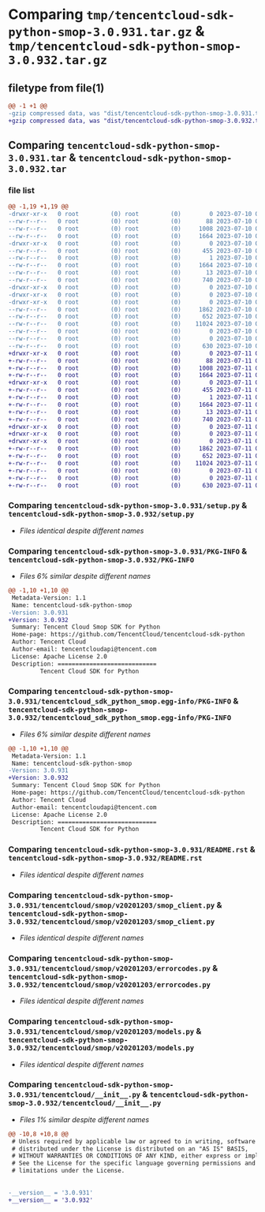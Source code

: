 # Comparing `tmp/tencentcloud-sdk-python-smop-3.0.931.tar.gz` & `tmp/tencentcloud-sdk-python-smop-3.0.932.tar.gz`

## filetype from file(1)

```diff
@@ -1 +1 @@
-gzip compressed data, was "dist/tencentcloud-sdk-python-smop-3.0.931.tar", last modified: Mon Jul 10 00:49:53 2023, max compression
+gzip compressed data, was "dist/tencentcloud-sdk-python-smop-3.0.932.tar", last modified: Tue Jul 11 00:55:14 2023, max compression
```

## Comparing `tencentcloud-sdk-python-smop-3.0.931.tar` & `tencentcloud-sdk-python-smop-3.0.932.tar`

### file list

```diff
@@ -1,19 +1,19 @@
-drwxr-xr-x   0 root         (0) root         (0)        0 2023-07-10 00:49:53.000000 tencentcloud-sdk-python-smop-3.0.931/
--rw-r--r--   0 root         (0) root         (0)       88 2023-07-10 00:49:53.000000 tencentcloud-sdk-python-smop-3.0.931/setup.cfg
--rw-r--r--   0 root         (0) root         (0)     1008 2023-07-10 00:49:53.000000 tencentcloud-sdk-python-smop-3.0.931/setup.py
--rw-r--r--   0 root         (0) root         (0)     1664 2023-07-10 00:49:53.000000 tencentcloud-sdk-python-smop-3.0.931/PKG-INFO
-drwxr-xr-x   0 root         (0) root         (0)        0 2023-07-10 00:49:53.000000 tencentcloud-sdk-python-smop-3.0.931/tencentcloud_sdk_python_smop.egg-info/
--rw-r--r--   0 root         (0) root         (0)      455 2023-07-10 00:49:53.000000 tencentcloud-sdk-python-smop-3.0.931/tencentcloud_sdk_python_smop.egg-info/SOURCES.txt
--rw-r--r--   0 root         (0) root         (0)        1 2023-07-10 00:49:53.000000 tencentcloud-sdk-python-smop-3.0.931/tencentcloud_sdk_python_smop.egg-info/dependency_links.txt
--rw-r--r--   0 root         (0) root         (0)     1664 2023-07-10 00:49:53.000000 tencentcloud-sdk-python-smop-3.0.931/tencentcloud_sdk_python_smop.egg-info/PKG-INFO
--rw-r--r--   0 root         (0) root         (0)       13 2023-07-10 00:49:53.000000 tencentcloud-sdk-python-smop-3.0.931/tencentcloud_sdk_python_smop.egg-info/top_level.txt
--rw-r--r--   0 root         (0) root         (0)      740 2023-07-10 00:49:53.000000 tencentcloud-sdk-python-smop-3.0.931/README.rst
-drwxr-xr-x   0 root         (0) root         (0)        0 2023-07-10 00:49:53.000000 tencentcloud-sdk-python-smop-3.0.931/tencentcloud/
-drwxr-xr-x   0 root         (0) root         (0)        0 2023-07-10 00:49:53.000000 tencentcloud-sdk-python-smop-3.0.931/tencentcloud/smop/
-drwxr-xr-x   0 root         (0) root         (0)        0 2023-07-10 00:49:53.000000 tencentcloud-sdk-python-smop-3.0.931/tencentcloud/smop/v20201203/
--rw-r--r--   0 root         (0) root         (0)     1862 2023-07-10 00:49:53.000000 tencentcloud-sdk-python-smop-3.0.931/tencentcloud/smop/v20201203/smop_client.py
--rw-r--r--   0 root         (0) root         (0)      652 2023-07-10 00:49:53.000000 tencentcloud-sdk-python-smop-3.0.931/tencentcloud/smop/v20201203/errorcodes.py
--rw-r--r--   0 root         (0) root         (0)    11024 2023-07-10 00:49:53.000000 tencentcloud-sdk-python-smop-3.0.931/tencentcloud/smop/v20201203/models.py
--rw-r--r--   0 root         (0) root         (0)        0 2023-07-10 00:49:53.000000 tencentcloud-sdk-python-smop-3.0.931/tencentcloud/smop/v20201203/__init__.py
--rw-r--r--   0 root         (0) root         (0)        0 2023-07-10 00:49:53.000000 tencentcloud-sdk-python-smop-3.0.931/tencentcloud/smop/__init__.py
--rw-r--r--   0 root         (0) root         (0)      630 2023-07-10 00:49:53.000000 tencentcloud-sdk-python-smop-3.0.931/tencentcloud/__init__.py
+drwxr-xr-x   0 root         (0) root         (0)        0 2023-07-11 00:55:14.000000 tencentcloud-sdk-python-smop-3.0.932/
+-rw-r--r--   0 root         (0) root         (0)       88 2023-07-11 00:55:14.000000 tencentcloud-sdk-python-smop-3.0.932/setup.cfg
+-rw-r--r--   0 root         (0) root         (0)     1008 2023-07-11 00:55:14.000000 tencentcloud-sdk-python-smop-3.0.932/setup.py
+-rw-r--r--   0 root         (0) root         (0)     1664 2023-07-11 00:55:14.000000 tencentcloud-sdk-python-smop-3.0.932/PKG-INFO
+drwxr-xr-x   0 root         (0) root         (0)        0 2023-07-11 00:55:14.000000 tencentcloud-sdk-python-smop-3.0.932/tencentcloud_sdk_python_smop.egg-info/
+-rw-r--r--   0 root         (0) root         (0)      455 2023-07-11 00:55:14.000000 tencentcloud-sdk-python-smop-3.0.932/tencentcloud_sdk_python_smop.egg-info/SOURCES.txt
+-rw-r--r--   0 root         (0) root         (0)        1 2023-07-11 00:55:14.000000 tencentcloud-sdk-python-smop-3.0.932/tencentcloud_sdk_python_smop.egg-info/dependency_links.txt
+-rw-r--r--   0 root         (0) root         (0)     1664 2023-07-11 00:55:14.000000 tencentcloud-sdk-python-smop-3.0.932/tencentcloud_sdk_python_smop.egg-info/PKG-INFO
+-rw-r--r--   0 root         (0) root         (0)       13 2023-07-11 00:55:14.000000 tencentcloud-sdk-python-smop-3.0.932/tencentcloud_sdk_python_smop.egg-info/top_level.txt
+-rw-r--r--   0 root         (0) root         (0)      740 2023-07-11 00:55:14.000000 tencentcloud-sdk-python-smop-3.0.932/README.rst
+drwxr-xr-x   0 root         (0) root         (0)        0 2023-07-11 00:55:14.000000 tencentcloud-sdk-python-smop-3.0.932/tencentcloud/
+drwxr-xr-x   0 root         (0) root         (0)        0 2023-07-11 00:55:14.000000 tencentcloud-sdk-python-smop-3.0.932/tencentcloud/smop/
+drwxr-xr-x   0 root         (0) root         (0)        0 2023-07-11 00:55:14.000000 tencentcloud-sdk-python-smop-3.0.932/tencentcloud/smop/v20201203/
+-rw-r--r--   0 root         (0) root         (0)     1862 2023-07-11 00:55:14.000000 tencentcloud-sdk-python-smop-3.0.932/tencentcloud/smop/v20201203/smop_client.py
+-rw-r--r--   0 root         (0) root         (0)      652 2023-07-11 00:55:14.000000 tencentcloud-sdk-python-smop-3.0.932/tencentcloud/smop/v20201203/errorcodes.py
+-rw-r--r--   0 root         (0) root         (0)    11024 2023-07-11 00:55:14.000000 tencentcloud-sdk-python-smop-3.0.932/tencentcloud/smop/v20201203/models.py
+-rw-r--r--   0 root         (0) root         (0)        0 2023-07-11 00:55:14.000000 tencentcloud-sdk-python-smop-3.0.932/tencentcloud/smop/v20201203/__init__.py
+-rw-r--r--   0 root         (0) root         (0)        0 2023-07-11 00:55:14.000000 tencentcloud-sdk-python-smop-3.0.932/tencentcloud/smop/__init__.py
+-rw-r--r--   0 root         (0) root         (0)      630 2023-07-11 00:55:14.000000 tencentcloud-sdk-python-smop-3.0.932/tencentcloud/__init__.py
```

### Comparing `tencentcloud-sdk-python-smop-3.0.931/setup.py` & `tencentcloud-sdk-python-smop-3.0.932/setup.py`

 * *Files identical despite different names*

### Comparing `tencentcloud-sdk-python-smop-3.0.931/PKG-INFO` & `tencentcloud-sdk-python-smop-3.0.932/PKG-INFO`

 * *Files 6% similar despite different names*

```diff
@@ -1,10 +1,10 @@
 Metadata-Version: 1.1
 Name: tencentcloud-sdk-python-smop
-Version: 3.0.931
+Version: 3.0.932
 Summary: Tencent Cloud Smop SDK for Python
 Home-page: https://github.com/TencentCloud/tencentcloud-sdk-python
 Author: Tencent Cloud
 Author-email: tencentcloudapi@tencent.com
 License: Apache License 2.0
 Description: ============================
         Tencent Cloud SDK for Python
```

### Comparing `tencentcloud-sdk-python-smop-3.0.931/tencentcloud_sdk_python_smop.egg-info/PKG-INFO` & `tencentcloud-sdk-python-smop-3.0.932/tencentcloud_sdk_python_smop.egg-info/PKG-INFO`

 * *Files 6% similar despite different names*

```diff
@@ -1,10 +1,10 @@
 Metadata-Version: 1.1
 Name: tencentcloud-sdk-python-smop
-Version: 3.0.931
+Version: 3.0.932
 Summary: Tencent Cloud Smop SDK for Python
 Home-page: https://github.com/TencentCloud/tencentcloud-sdk-python
 Author: Tencent Cloud
 Author-email: tencentcloudapi@tencent.com
 License: Apache License 2.0
 Description: ============================
         Tencent Cloud SDK for Python
```

### Comparing `tencentcloud-sdk-python-smop-3.0.931/README.rst` & `tencentcloud-sdk-python-smop-3.0.932/README.rst`

 * *Files identical despite different names*

### Comparing `tencentcloud-sdk-python-smop-3.0.931/tencentcloud/smop/v20201203/smop_client.py` & `tencentcloud-sdk-python-smop-3.0.932/tencentcloud/smop/v20201203/smop_client.py`

 * *Files identical despite different names*

### Comparing `tencentcloud-sdk-python-smop-3.0.931/tencentcloud/smop/v20201203/errorcodes.py` & `tencentcloud-sdk-python-smop-3.0.932/tencentcloud/smop/v20201203/errorcodes.py`

 * *Files identical despite different names*

### Comparing `tencentcloud-sdk-python-smop-3.0.931/tencentcloud/smop/v20201203/models.py` & `tencentcloud-sdk-python-smop-3.0.932/tencentcloud/smop/v20201203/models.py`

 * *Files identical despite different names*

### Comparing `tencentcloud-sdk-python-smop-3.0.931/tencentcloud/__init__.py` & `tencentcloud-sdk-python-smop-3.0.932/tencentcloud/__init__.py`

 * *Files 1% similar despite different names*

```diff
@@ -10,8 +10,8 @@
 # Unless required by applicable law or agreed to in writing, software
 # distributed under the License is distributed on an "AS IS" BASIS,
 # WITHOUT WARRANTIES OR CONDITIONS OF ANY KIND, either express or implied.
 # See the License for the specific language governing permissions and
 # limitations under the License.
 
 
-__version__ = '3.0.931'
+__version__ = '3.0.932'
```

